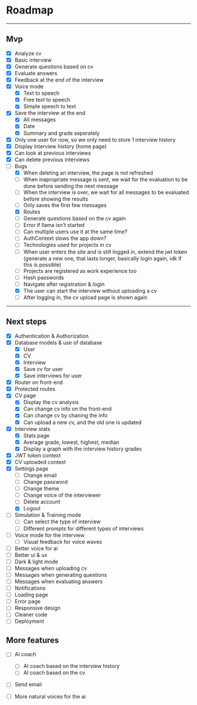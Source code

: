 # Roadmap
---
## Mvp
- [x] Analyze cv
- [x] Basic interview
- [x] Generate questions based on cv
- [x] Evaluate answers
- [x] Feedback at the end of the interview
- [x] Voice mode
    - [x] Text to speech
    - [x] Free text to speech
    - [x] Simple speech to text
- [x] Save the interview at the end
    - [x] All messages
    - [x] Date
    - [x] Summary and grade seperately
- [x] Only one user for now, so we only need to store 1 interview history
- [x] Display interview history (home page)
- [x] Can look at previous interviews
- [x] Can delete previous interviews
- [ ] Bugs
    - [x] When deleting an interview, the page is not refreshed
    - [ ] When inapropriate message is sent, we wait for the evaluation to be done before sending the next message
    - [ ] When the interview is over, we wait for all messages to be evaluated before showing the results
    - [ ] Only saves the first few messages
    - [x] Routes 
    - [ ] Generate questions based on the cv again
    - [ ] Error if llama isn't started
    - [ ] Can multiple users use it at the same time?
    - [ ] AuthContext slows the app down?
    - [ ] Technologies used for projects in cv
    - [ ] When user enters the site and is still logged in, extend the jwt token (generate a new one, that lasts longer, basically login again, idk if this is possible)
    - [ ] Projects are registered as work experience too
    - [ ] Hash passwords
    - [ ] Navigate after registration & login
    - [x] The user can start the interview without uploading a cv
    - [ ] After logging in, the cv upload page is shown again
---
## Next steps

- [x] Authentication & Authorization
- [x] Database models & use of database
    - [x] User
    - [x] CV
    - [x] Interview
    - [x] Save cv for user
    - [x] Save interviews for user
- [x] Router on front-end
- [x] Protected routes
- [x] CV page
    - [x] Display the cv analysis
    - [x] Can change cv info on the front-end
    - [x] Can change cv by chaning the info
    - [x] Can upload a new cv, and the old one is updated
- [x] Interview stats
    - [x] Stats page
    - [x] Average grade, lowest, highest, median
    - [x] Display a graph with the interview history grades
- [x] JWT token context 
- [x] CV uploaded context
- [x] Settings page
    - [ ] Change email
    - [ ] Change password
    - [ ] Change theme
    - [ ] Change voice of the interviewer
    - [ ] Delete account
    - [x] Logout
- [ ] Simulation & Training mode
    - [ ] Can select the type of interview 
    - [ ] Different prompts for different types of interviews

- [ ] Voice mode for the interview
    - [ ] Visual feedback for voice waves
- [ ] Better voice for ai
- [ ] Better ui & ux
- [ ] Dark & light mode
- [ ] Messages when uploading cv
- [ ] Messages when generating questions
- [ ] Messages when evaluating answers
- [ ] Notifications
- [ ] Loading page
- [ ] Error page
- [ ] Responsive design
- [ ] Cleaner code
- [ ] Deployment

## More features
- [ ] AI coach
    - [ ] AI coach based on the interview history
    - [ ] AI coach based on the cv
- [ ] Send email
- [ ] More natural voices for the ai



